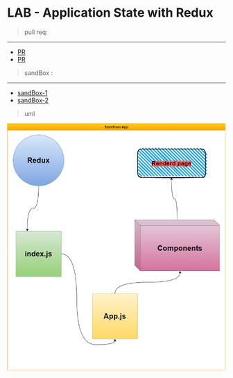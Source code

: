 # LAB - Application State with Redux

> pull req:

---

- [PR](https://github.com/abu-nofal/storefront/pull/4)
- [PR](https://github.com/abu-nofal/storefront/pull/6)

> sandBox :

---

- [sandBox-1](https://pbcgk.csb.app/)
- [sandBox-2](https://o2fcw.csb.app/)

> uml

![](https://raw.githubusercontent.com/ibrahemomari/storefront/main/src/Images/UML.png)